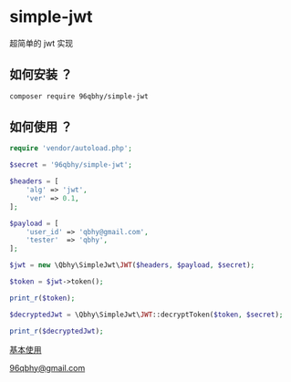 # simple-jwt
超简单的 jwt 实现

## 如何安装 ？
```bash
composer require 96qbhy/simple-jwt
```

## 如何使用 ？
```php
require 'vendor/autoload.php';

$secret = '96qbhy/simple-jwt';

$headers = [
    'alg' => 'jwt',
    'ver' => 0.1,
];

$payload = [
    'user_id' => 'qbhy@gmail.com',
    'tester'  => 'qbhy',
];

$jwt = new \Qbhy\SimpleJwt\JWT($headers, $payload, $secret);

$token = $jwt->token();

print_r($token);

$decryptedJwt = \Qbhy\SimpleJwt\JWT::decryptToken($token, $secret);

print_r($decryptedJwt);

```
[基本使用](/example.php)

96qbhy@gmail.com  